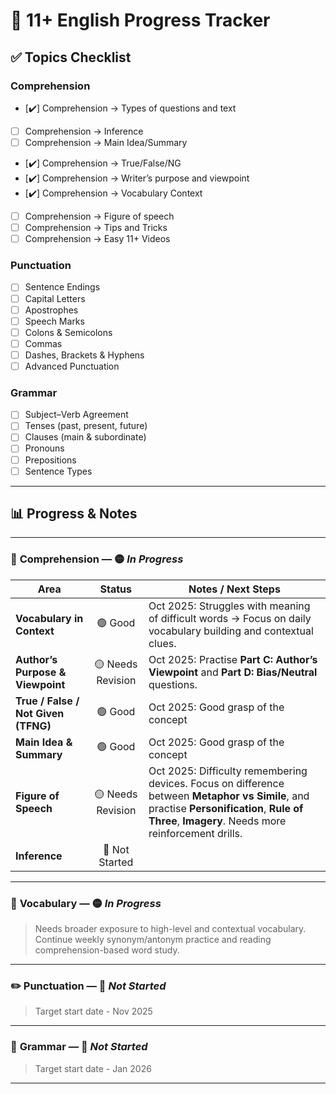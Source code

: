 # 📘 11+ English Progress Tracker

## ✅ Topics Checklist

### Comprehension
- [✔️] Comprehension → Types of questions and text
- [ ] Comprehension → Inference  
- [ ] Comprehension → Main Idea/Summary 
- [✔️] Comprehension → True/False/NG 
- [✔️] Comprehension → Writer’s purpose and viewpoint  
- [✔️] Comprehension → Vocabulary Context
- [ ] Comprehension → Figure of speech
- [ ] Comprehension → Tips and Tricks
- [ ] Comprehension → Easy 11+ Videos 

### Punctuation
- [ ] Sentence Endings 
- [ ] Capital Letters 
- [ ] Apostrophes  
- [ ] Speech Marks  
- [ ] Colons & Semicolons  
- [ ] Commas
- [ ] Dashes, Brackets & Hyphens
- [ ] Advanced Punctuation

### Grammar
- [ ] Subject–Verb Agreement  
- [ ] Tenses (past, present, future)  
- [ ] Clauses (main & subordinate)  
- [ ] Pronouns  
- [ ] Prepositions  
- [ ] Sentence Types 

---

## 📊 Progress & Notes

---

### 📘 **Comprehension** — 🟡 *In Progress*

| Area | Status | Notes / Next Steps |
|------|:-------:|-------------------|
| **Vocabulary in Context** | 🟢 Good | Oct 2025: Struggles with meaning of difficult words → Focus on daily vocabulary building and contextual clues. |
| **Author’s Purpose & Viewpoint** | 🟡 Needs Revision | Oct 2025: Practise **Part C: Author’s Viewpoint** and **Part D: Bias/Neutral** questions. |
| **True / False / Not Given (TFNG)** | 🟢 Good | Oct 2025: Good grasp of the concept |
| **Main Idea & Summary** | 🟢 Good | Oct 2025: Good grasp of the concept |
| **Figure of Speech** | 🟡 Needs Revision | Oct 2025: Difficulty remembering devices. Focus on difference between **Metaphor vs Simile**, and practise **Personification**, **Rule of Three**, **Imagery**. Needs more reinforcement drills. |
| **Inference** | 🔴 Not Started |  |
---

### 🧩 **Vocabulary** — 🟡 *In Progress*

> Needs broader exposure to high-level and contextual vocabulary.  
> Continue weekly synonym/antonym practice and reading comprehension-based word study.

---

### ✏️ **Punctuation** — 🔴 *Not Started*

> Target start date - Nov 2025  


---

### 🧠 **Grammar** — 🔴 *Not Started*

> Target start date - Jan 2026

--- 
